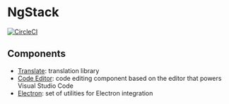 # NgStack

[![CircleCI](https://circleci.com/gh/ngstack/core.svg?style=svg)](https://circleci.com/gh/ngstack/core)

## Components

* [Translate](https://github.com/ngstack/core/tree/master/projects/translate): translation library
* [Code Editor](https://github.com/ngstack/core/tree/master/projects/code-editor): code editing component based on the editor that powers Visual Studio Code
* [Electron](https://github.com/ngstack/core/tree/master/projects/electron): set of utilities for Electron integration
